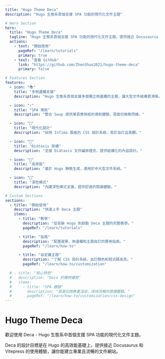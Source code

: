 ```yaml
---
title: "Hugo Theme Deca"
description: "Hugo 生態系首個支援 SPA 功能的現代化文件主題"

# Hero Section
hero:
  title: "Hugo Theme Deca"
  tagline: "Hugo 生態系首個支援 SPA 功能的現代化文件主題，提供接近 Docusaurus 的閱讀體驗。"
  actions:
    - text: "開始使用"
      pageRef: "/learn/tutorials"
      primary: true
    - text: "查看 GitHub"
      link: "https://github.com/ZhenShuo2021/hugo-theme-deca"
      primary: false

# Features Section
features:
  - icon: "📚"
    title: "多側邊欄支援"
    description: "Hugo 生態系首個支援多個獨立側邊欄的主題，讓大型文件結構更清晰。"

  - icon: "⚡"
    title: "SPA 導航"
    description: "整合 Swup 提供單頁應用般的導航體驗，頁面切換無閃爍。"

  - icon: "🎨"
    title: "現代化設計"
    description: "採用 Infima 風格的 CSS 設計系統，易於自訂且美觀。"

  - icon: "📖"
    title: "Diátaxis 架構"
    description: "支援 Diátaxis 文件編排理念，提供結構化的內容設計。"

  - icon: "🚀"
    title: "高效能"
    description: "基於 Hugo 靜態生成，適用於中大型文件系統。"

  - icon: "🌙"
    title: "深色模式"
    description: "內建深色模式支援，提供舒適的閱讀體驗。"

# Custom Sections
sections:
  - title: "開始使用"
    description: "快速上手 Deca 主題"
    items:
      - title: "教學"
        description: "從安裝 Hugo 到啟動 Deca 主題的完整教學。"
        pageRef: "/learn/tutorials"

      - title: "指南"
        description: "配置選單、側邊欄和主題自訂的實用指南。"
        pageRef: "/learn/how-to"

      - title: "自定義主題"
        description: "了解 CSS 設計系統，自訂顏色和程式碼高亮。"
        pageRef: "/learn/how-to/customization"

  # - title: "核心特色"
  #   description: "Deca 的獨特優勢"
  #   items:
  #     - title: "SPA 體驗"
  #       description: "頁面切換無重渲染，保持流暢的閱讀體驗。"
  #       pageRef: "/learn/how-to/customization/css-design"
---
```


# Hugo Theme Deca

歡迎使用 Deca - Hugo 生態系中首個支援 SPA 功能的現代化文件主題。

Deca 的設計目標是在 Hugo 的高效能基礎上，提供接近 Docusaurus 和 Vitepress 的使用體驗，讓你能建立專業且流暢的文件網站。
